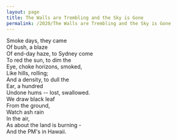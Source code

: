 ```yaml
---
layout: page
title: The Walls are Trembling and the Sky is Gone
permalink: /2020/The Walls are Trembling and the Sky is Gone
---
```


Smoke days, they came \
Of bush, a blaze \
Of end-day haze, to Sydney come \
To red the sun, to dim the \
Eye, choke horizons, smoked, \
Like hills, rolling; \
And a density, to dull the \
Ear, a hundred \
Undone hums -- lost, swallowed. \
We draw black leaf \
From the ground, \
Watch ash rain \
In the air, \
As about the land is burning - \
And the PM's in Hawaii.